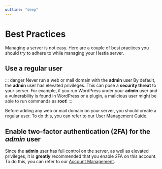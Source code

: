 ```yaml
---
outline: "deep"
---
```


# Best Practices

Managing a server is not easy. Here are a couple of best practices you should try to adhere to while managing your Hestia server.

## Use a regular user

::: danger Never run a web or mail domain with the **admin** user
By default, the **admin** user has elevated privileges. This can pose a **security threat** to your server. For example, if you run WordPress under your **admin** user and a vulnerability is found in WordPress or a plugin, a malicious user might be able to run commands as **root**!
:::

Before adding any web or mail domain on your server, you should create a regular user. To do this, you can refer to our [User Management Guide](../server-administration/users.md#adding-a-user).

## Enable two-factor authentication (2FA) for the _admin_ user

Since the **admin** user has full control on the server, as well as elevated privileges, it is **greatly** recommended that you enable 2FA on this account. To do this, you can refer to our [Account Management](../user-guide/account.md#two-factor-authentication-2fa).
